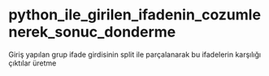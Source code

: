 # python_ile_girilen_ifadenin_cozumlenerek_sonuc_donderme
Giriş yapılan grup ifade girdisinin split ile parçalanarak bu ifadelerin karşılığı çıktılar üretme

